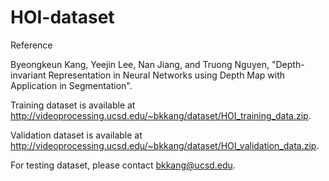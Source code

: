 # HOI-dataset

Reference

Byeongkeun Kang, Yeejin Lee, Nan Jiang, and Truong Nguyen, "Depth-invariant Representation in Neural Networks using Depth Map with Application in Segmentation".

Training dataset is available at http://videoprocessing.ucsd.edu/~bkkang/dataset/HOI_training_data.zip.

Validation dataset is available at http://videoprocessing.ucsd.edu/~bkkang/dataset/HOI_validation_data.zip.

For testing dataset, please contact bkkang@ucsd.edu.
